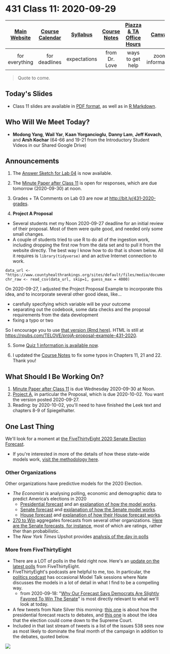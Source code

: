 # 431 Class 11: 2020-09-29

[Main Website](https://thomaselove.github.io/431/) | [Course Calendar](https://thomaselove.github.io/431/calendar.html) | [Syllabus](https://thomaselove.github.io/431-2020-syllabus/) | [Course Notes](https://thomaselove.github.io/431-notes/) | [Piazza & TA Office Hours](https://thomaselove.github.io/431/contact.html) | [Canvas](https://canvas.case.edu) | [Data and Code](https://thomaselove.github.io/431/data_index.html)
:-----------: | :--------------: | :----------: | :---------: | :-------------: | :-----------: | :------------:
for everything | for deadlines | expectations | from Dr. Love | ways to get help | zoom information | for downloads

> Quote to come.

## Today's Slides

- Class 11 slides are available in [PDF format](https://github.com/THOMASELOVE/431-2020/blob/master/classes/class11/431_class-11-slides_2020.pdf), as well as in [R Markdown](https://github.com/THOMASELOVE/431-2020/blob/master/classes/class11/431_class-11-slides_2020.Rmd).

## Who Will We Meet Today?

- **Modong Yang**, **Wail Yar**, **Kaan Yorgancioglu**, **Danny Lam**, **Jeff Kovach**, and **Arsh Kochar** (64-66 and 19-21 from the Introductory Student Videos in our Shared Google Drive)

## Announcements

1. The [Answer Sketch for Lab 04](https://github.com/THOMASELOVE/431-2020/blob/master/labs/lab04/README.md) is now available.

2. The [Minute Paper after Class 11](https://github.com/THOMASELOVE/431-2020/blob/master/minutepapers) is open for responses, which are due tomorrow (2020-09-30) at noon.

3. Grades + TA Comments on Lab 03 are now at http://bit.ly/431-2020-grades.

4. **Project A Proposal** 

- Several students met my Noon 2020-09-27 deadline for an initial review of their proposal. Most of them were quite good, and needed only some small changes. 
- A couple of students tried to use R to do all of the ingestion work, including dropping the first row from the data set and to pull it from the website directly. The best way I know how to do that is shown below. All it requires is `library(tidyverse)` and an active Internet connection to work.

```
data_url <- "https://www.countyhealthrankings.org/sites/default/files/media/document/analytic_data2020_0.csv"
chr_raw <- read_csv(data_url, skip=1, guess_max = 4000)
```

On 2020-09-27, I adjusted the Project Proposal Example to incorporate this idea, and to incorporate several other good ideas, like...

- carefully specifying which variable will be your outcome
- separating out the codebook, some data checks and the proposal requirements from the data development
- fixing a typo or two

So I encourage you to use [that version (Rmd here)](https://raw.githubusercontent.com/THOMASELOVE/431-2020/master/projects/projectA/example_projectA_proposal/love-example-projectA-proposal.Rmd). HTML is still at https://rpubs.com/TELOVE/projA-proposal-example-431-2020.

5. Some [Quiz 1 information is available now](https://github.com/THOMASELOVE/431-2020/blob/master/quizzes/quiz1/quiz1.md).

6. I updated the [Course Notes](https://thomaselove.github.io/431-notes/) to fix some typos in Chapters 11, 21 and 22. Thank you!
  

## What Should I Be Working On?

1. [Minute Paper after Class 11](https://github.com/THOMASELOVE/431-2020/blob/master/minutepapers) is due Wednesday 2020-09-30 at Noon.
2. [Project A](https://thomaselove.github.io/431-2020-projectA/), in particular the Proposal, which is due 2020-10-02. You want the version posted 2020-09-27.
3. Reading: by 2020-10-02, you'll need to have finished the Leek text and chapters 8-9 of Spiegelhalter.

## One Last Thing

We'll look for a moment at [the FiveThirtyEight 2020 Senate Election Forecast](https://projects.fivethirtyeight.com/2020-election-forecast/senate/). 

- If you're interested in more of the details of how these state-wide models work, [visit the methodology here](https://fivethirtyeight.com/methodology/how-fivethirtyeights-house-and-senate-models-work/).

### Other Organizations

Other organizations have predictive models for the 2020 Election.

- *The Economist* is analysing polling, economic and demographic data to predict America’s elections in 2020
    - [Presidential forecast](https://www.economist.com/us-election-2020) and an [explanation of how the model works](https://projects.economist.com/us-2020-forecast/president/how-this-works).
    - [Senate forecast](https://projects.economist.com/us-2020-forecast/senate) and [explanation of how the Senate model works](https://projects.economist.com/us-2020-forecast/senate/how-this-works).
    - [House forecast]() and [explanation of how their House forecast works](https://projects.economist.com/us-2020-forecast/house/how-this-works).
- [270 to Win](https://www.270towin.com/2020-election-forecast-predictions/) aggregates forecasts from several other organizations. [Here are the Senate forecasts, for instance](https://www.270towin.com/2020-senate-election-predictions/), most of which are ratings, rather ther than probabilistic.
- The *New York Times* Upshot provides [analysis of the day in polls](https://www.nytimes.com/live/2020/presidential-polls-trump-biden)


### More from FiveThirtyEight

- There are a LOT of polls in the field right now. Here's an [update on the latest polls](https://projects.fivethirtyeight.com/polls/) from FiveThirtyEight.
- FiveThirtyEight's podcasts are helpful to me, too. In particular, the [politics podcast](https://fivethirtyeight.com/tag/politics-podcast/) has occasional Model Talk sessions where Nate discusses the models in a lot of detail in what I find to be a compelling way.
    - from 2020-09-18: "[Why Our Forecast Says Democrats Are Slightly Favored To Win The Senate](https://fivethirtyeight.com/videos/why-our-forecast-says-democrats-are-slightly-favored-to-win-the-senate/)" is most directly relevant to what we'll look at today.
- A few tweets from Nate Silver this morning: [this one](https://twitter.com/NateSilver538/status/1310936019370471426) is about how the presidential forecast reacts to debates, and [this one](https://twitter.com/NateSilver538/status/1310946004041191430) is about the idea that the election could come down to the Supreme Court. 
- Included in that last stream of tweets is a list of the issues 538 sees now as most likely to dominate the final month of the campaign in addition to the debates, quoted below.

![](https://github.com/THOMASELOVE/431-2020/blob/master/classes/class11/images/538_issues.png)
